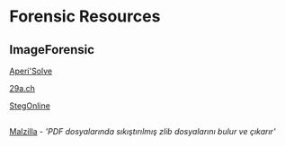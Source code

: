 # Forensic Resources

## ImageForensic

[Aperi'Solve](https://aperisolve.fr/)

[29a.ch](https://29a.ch/photo-forensics)

[StegOnline](https://stegonline.georgeom.net/upload)

##

[Malzilla](http://malzilla.sourceforge.net/downloads.html) - _'PDF dosyalarında sıkıştırılmış zlib dosyalarını bulur ve çıkarır'_


